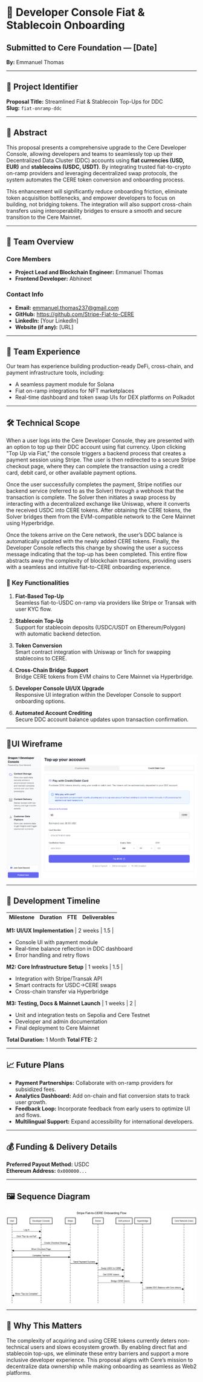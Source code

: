 # 🚀 Developer Console Fiat & Stablecoin Onboarding  
## Submitted to Cere Foundation — [Date]  
**By:** Emmanuel Thomas

---

## 🔖 Project Identifier  
**Proposal Title:** Streamlined Fiat & Stablecoin Top-Ups for DDC  
**Slug:** `fiat-onramp-ddc`  

---

## 🧭 Abstract  
This proposal presents a comprehensive upgrade to the Cere Developer Console, allowing developers and teams to seamlessly top up their Decentralized Data Cluster (DDC) accounts using **fiat currencies (USD, EUR)** and **stablecoins (USDC, USDT)**. By integrating trusted fiat-to-crypto on-ramp providers and leveraging decentralized swap protocols, the system automates the CERE token conversion and onboarding process.  

This enhancement will significantly reduce onboarding friction, eliminate token acquisition bottlenecks, and empower developers to focus on building, not bridging tokens. The integration will also support cross-chain transfers using interoperability bridges to ensure a smooth and secure transition to the Cere Mainnet.

---

## 👥 Team Overview

### Core Members  
- **Project Lead and Blockchain Engineer:** Emmanuel Thomas
- **Frontend Developer:** Abhineet

### Contact Info  
- **Email:** emmanuel.thomas237@gmail.com
- **GitHub:** https://github.com/Stripe-Fiat-to-CERE 
- **LinkedIn:** [Your LinkedIn]  
- **Website (if any):** [URL]

---

## 🧠 Team Experience  
Our team has experience building production-ready DeFi, cross-chain, and payment infrastructure tools, including:  
- A seamless payment module for Solana
- Fiat on-ramp integrations for NFT marketplaces  
- Real-time dashboard and token swap UIs for DEX platforms on Polkadot

---

## 🛠️ Technical Scope

When a user logs into the Cere Developer Console, they are presented with an option to top up their DDC account using fiat currency. Upon clicking "Top Up via Fiat," the console triggers a backend process that creates a payment session using Stripe. The user is then redirected to a secure Stripe checkout page, where they can complete the transaction using a credit card, debit card, or other available payment options.

Once the user successfully completes the payment, Stripe notifies our backend service (referred to as the Solver) through a webhook that the transaction is complete. The Solver then initiates a swap process by interacting with a decentralized exchange like Uniswap, where it converts the received USDC into CERE tokens. After obtaining the CERE tokens, the Solver bridges them from the EVM-compatible network to the Cere Mainnet using Hyperbridge.

Once the tokens arrive on the Cere network, the user’s DDC balance is automatically updated with the newly added CERE tokens. Finally, the Developer Console reflects this change by showing the user a success message indicating that the top-up has been completed. This entire flow abstracts away the complexity of blockchain transactions, providing users with a seamless and intuitive fiat-to-CERE onboarding experience.

### 🔧 Key Functionalities

1. **Fiat-Based Top-Up**  
   Seamless fiat-to-USDC on-ramp via providers like Stripe or Transak with user KYC flow.

2. **Stablecoin Top-Up**  
   Support for stablecoin deposits (USDC/USDT on Ethereum/Polygon) with automatic backend detection.

3. **Token Conversion**  
   Smart contract integration with Uniswap or 1inch for swapping stablecoins to CERE.

4. **Cross-Chain Bridge Support**  
   Bridge CERE tokens from EVM chains to Cere Mainnet via Hyperbridge.

5. **Developer Console UI/UX Upgrade**  
   Responsive UI integration within the Developer Console to support onboarding options.

6. **Automated Account Crediting**  
   Secure DDC account balance updates upon transaction confirmation.

---

## 🎨UI Wireframe
![Fiat Onboarding Flow](./wireframe.png)

---


## 📆 Development Timeline

Milestone | Duration | FTE | Deliverables |
|----------:|----------:|-----:|--------------|

**M1: UI/UX Implementation** | 2 weeks | 1.5 |  
- Console UI with payment module  
- Real-time balance reflection in DDC dashboard  
- Error handling and retry flows 

**M2: Core Infrastructure Setup** | 1 weeks | 1.5 |  
- Integration with Stripe/Transak API  
- Smart contracts for USDC→CERE swaps  
- Cross-chain transfer via Hyperbridge  

 **M3: Testing, Docs & Mainnet Launch** | 1 weeks | 2 |  
- Unit and integration tests on Sepolia and Cere Testnet  
- Developer and admin documentation  
- Final deployment to Cere Mainnet  

**Total Duration:** 1 Month 
**Total FTE:** 2

---

## 📈 Future Plans

- **Payment Partnerships:** Collaborate with on-ramp providers for subsidized fees.  
- **Analytics Dashboard:** Add on-chain and fiat conversion stats to track user growth.  
- **Feedback Loop:** Incorporate feedback from early users to optimize UI and flows.  
- **Multilingual Support:** Expand accessibility for international developers.

---

## 💰 Funding & Delivery Details  
**Preferred Payout Method:** USDC  
**Ethereum Address:** `0x000000...`  

---

## 🖼️ Sequence Diagram
![Fiat Onboarding Flow](./proposal.png)


---

## 🧩 Why This Matters

The complexity of acquiring and using CERE tokens currently deters non-technical users and slows ecosystem growth. By enabling direct fiat and stablecoin top-ups, we eliminate these entry barriers and support a more inclusive developer experience. This proposal aligns with Cere’s mission to decentralize data ownership while making onboarding as seamless as Web2 platforms.
